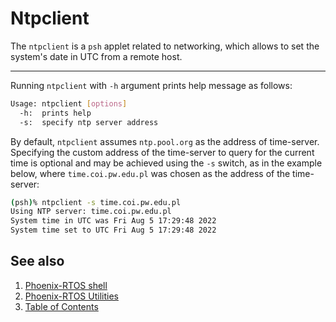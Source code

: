 # Ntpclient

The `ntpclient` is a `psh` applet related to networking, which allows to
set the system's date in UTC from a remote host.

---

Running `ntpclient` with `-h` argument prints help message as follows:

```bash
Usage: ntpclient [options]
  -h:  prints help
  -s:  specify ntp server address
```

By default, `ntpclient` assumes `ntp.pool.org` as the address of time-server.
Specifying the custom address of the time-server to query for the current time
is optional and may be achieved using the `-s` switch, as in the example below,
where `time.coi.pw.edu.pl` was chosen as the address of the time-server:

```bash
(psh)% ntpclient -s time.coi.pw.edu.pl
Using NTP server: time.coi.pw.edu.pl
System time in UTC was Fri Aug 5 17:29:48 2022
System time set to UTC Fri Aug 5 17:29:48 2022
```

## See also

1. [Phoenix-RTOS shell](../psh.md)
2. [Phoenix-RTOS Utilities](../README.md)
3. [Table of Contents](../../README.md)
